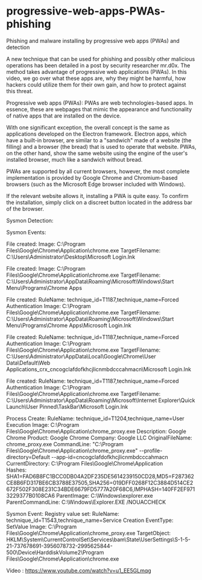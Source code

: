 # progressive-web-apps-PWAs-phishing
Phishing and malware installing by progressive web apps (PWAs) and detection

A new technique that can be used for phishing and possibly other malicious operations has been detailed in a post by security researcher mr.d0x. The method takes advantage of progressive web applications (PWAs). In this video, we go over what these apps are, why they might be harmful, how hackers could utilize them for their own gain, and how to protect against this threat.

Progressive web apps (PWAs):
PWAs are web technologies-based apps. In essence, these are webpages that mimic the appearance and functionality of native apps that are installed on the device.


With one significant exception, the overall concept is the same as applications developed on the Electron framework. Electron apps, which have a built-in browser, are similar to a "sandwich" made of a website (the filling) and a browser (the bread) that is used to operate that website. PWAs, on the other hand, show the same website using the engine of the user's installed browser, much like a sandwich without bread.

PWAs are supported by all current browsers, however, the most complete implementation is provided by Google Chrome and Chromium-based browsers (such as the Microsoft Edge browser included with Windows).

If the relevant website allows it, installing a PWA is quite easy. To confirm the installation, simply click on a discreet button located in the address bar of the browser.

Sysmon Detection:

Sysmon Events:

File created:
Image: C:\Program Files\Google\Chrome\Application\chrome.exe
TargetFilename: C:\Users\Administrator\Desktop\Microsoft Login.lnk

File created:
Image: C:\Program Files\Google\Chrome\Application\chrome.exe
TargetFilename: C:\Users\Administrator\AppData\Roaming\Microsoft\Windows\Start Menu\Programs\Chrome Apps


File created:
RuleName: technique_id=T1187,technique_name=Forced Authentication
Image: C:\Program Files\Google\Chrome\Application\chrome.exe
TargetFilename: C:\Users\Administrator\AppData\Roaming\Microsoft\Windows\Start Menu\Programs\Chrome Apps\Microsoft Login.lnk

File created:
RuleName: technique_id=T1187,technique_name=Forced Authentication
Image: C:\Program Files\Google\Chrome\Application\chrome.exe
TargetFilename: C:\Users\Administrator\AppData\Local\Google\Chrome\User Data\Default\Web Applications\_crx_cncogclafdofkhcjlicnmbdcccahmacn\Microsoft Login.lnk

File created:
RuleName: technique_id=T1187,technique_name=Forced Authentication
Image: C:\Program Files\Google\Chrome\Application\chrome.exe
TargetFilename: C:\Users\Administrator\AppData\Roaming\Microsoft\Internet Explorer\Quick Launch\User Pinned\TaskBar\Microsoft Login.lnk

Process Create:
RuleName: technique_id=T1204,technique_name=User Execution
Image: C:\Program Files\Google\Chrome\Application\chrome_proxy.exe
Description: Google Chrome
Product: Google Chrome
Company: Google LLC
OriginalFileName: chrome_proxy.exe
CommandLine: "C:\Program Files\Google\Chrome\Application\chrome_proxy.exe"  --profile-directory=Default --app-id=cncogclafdofkhcjlicnmbdcccahmacn
CurrentDirectory: C:\Program Files\Google\Chrome\Application\
Hashes: SHA1=FAD6B8FC1BCC0DB04A2DF235DE5614239150CD28,MD5=F287362CE8B6FD317BE6CB3788E37505,SHA256=019DFF0268F12C3884D514CE2672F502F308E231C34BDE6679FD5777A20F68C6,IMPHASH=140FF2EF9713229377B0108CA6
ParentImage: C:\Windows\explorer.exe
ParentCommandLine: C:\Windows\Explorer.EXE /NOUACCHECK


Sysmon Event:
Registry value set:
RuleName: technique_id=T1543,technique_name=Service Creation
EventType: SetValue
Image: C:\Program Files\Google\Chrome\Application\chrome_proxy.exe
TargetObject: HKLM\System\CurrentControlSet\Services\bam\State\UserSettings\S-1-5-21-737678691-3956078732-2995625844-500\\Device\HarddiskVolume2\Program Files\Google\Chrome\Application\chrome.exe

Video :
https://www.youtube.com/watch?v=u1_EE5GLmqg
